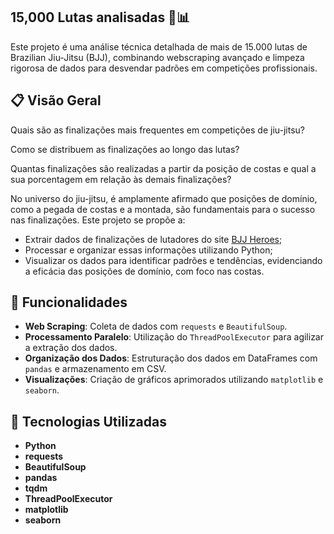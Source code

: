 ##  15,000 Lutas analisadas 🥋📊

Este projeto é uma análise técnica detalhada de mais de 15.000 lutas de Brazilian Jiu-Jitsu (BJJ), combinando webscraping avançado e limpeza rigorosa de dados para desvendar padrões  em competições profissionais.

## 📋 Visão Geral

Quais são as finalizações mais frequentes em competições de jiu-jitsu?

Como se distribuem as finalizações ao longo das lutas?

Quantas finalizações são realizadas a partir da posição de costas e qual a sua porcentagem em relação às demais finalizações?

No universo do jiu-jitsu, é amplamente afirmado que posições de domínio, como a pegada de costas e a montada, são fundamentais para o sucesso nas finalizações. Este projeto se propõe a:
- Extrair dados de finalizações de lutadores do site [BJJ Heroes](https://www.bjjheroes.com);
- Processar e organizar essas informações utilizando Python;
- Visualizar os dados para identificar padrões e tendências, evidenciando a eficácia das posições de domínio, com foco nas costas.

## 🚀 Funcionalidades

- **Web Scraping**: Coleta de dados com `requests` e `BeautifulSoup`.
- **Processamento Paralelo**: Utilização do `ThreadPoolExecutor` para agilizar a extração dos dados.
- **Organização dos Dados**: Estruturação dos dados em DataFrames com `pandas` e armazenamento em CSV.
- **Visualizações**: Criação de gráficos aprimorados utilizando `matplotlib` e `seaborn`.

## 🔧 Tecnologias Utilizadas

- **Python**
- **requests**
- **BeautifulSoup**
- **pandas**
- **tqdm**
- **ThreadPoolExecutor**
- **matplotlib**
- **seaborn**


